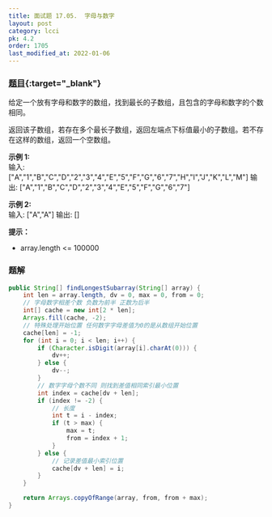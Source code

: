```yaml
---
title: 面试题 17.05.  字母与数字
layout: post
category: lcci
pk: 4.2
order: 1705
last_modified_at: 2022-01-06
---
```


### [题目](https://leetcode.cn/find-longest-subarray-lcci/){:target="_blank"}

给定一个放有字母和数字的数组，找到最长的子数组，且包含的字母和数字的个数相同。

返回该子数组，若存在多个最长子数组，返回左端点下标值最小的子数组。若不存在这样的数组，返回一个空数组。

**示例 1:**  
输入: ["A","1","B","C","D","2","3","4","E","5","F","G","6","7","H","I","J","K","L","M"]
输出: ["A","1","B","C","D","2","3","4","E","5","F","G","6","7"]

**示例 2:**  
输入: ["A","A"]
输出: []

**提示：**
- array.length <= 100000

### 题解

```java
public String[] findLongestSubarray(String[] array) {
    int len = array.length, dv = 0, max = 0, from = 0;
    // 字母数字相差个数 负数为前半 正数为后半
    int[] cache = new int[2 * len];
    Arrays.fill(cache, -2);
    // 特殊处理开始位置 任何数字字母差值为0的是从数组开始位置
    cache[len] = -1;
    for (int i = 0; i < len; i++) {
        if (Character.isDigit(array[i].charAt(0))) {
            dv++;
        } else {
            dv--;
        }
        // 数字字母个数不同 则找到差值相同索引最小位置
        int index = cache[dv + len];
        if (index != -2) {
            // 长度
            int t = i - index;
            if (t > max) {
                max = t;
                from = index + 1;
            }
        } else {
            // 记录差值最小索引位置
            cache[dv + len] = i;
        }
    }

    return Arrays.copyOfRange(array, from, from + max);
}
```